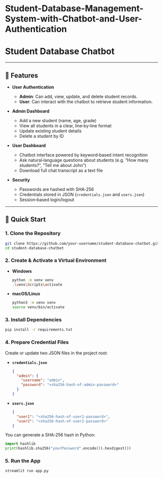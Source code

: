 # Student-Database-Management-System-with-Chatbot-and-User-Authentication
# Student Database Chatbot

---

## 🎯 Features

- **User Authentication**  
  - **Admin**: Can add, view, update, and delete student records.  
  - **User**: Can interact with the chatbot to retrieve student information.

- **Admin Dashboard**  
  - Add a new student (name, age, grade)  
  - View all students in a clear, line‑by‑line format  
  - Update existing student details  
  - Delete a student by ID  

- **User Dashboard**  
  - Chatbot interface powered by keyword‑based intent recognition  
  - Ask natural‑language questions about students (e.g. “How many students?”, “Tell me about John”)  
  - Download full chat transcript as a text file  

- **Security**  
  - Passwords are hashed with SHA‑256  
  - Credentials stored in JSON (`credentials.json` and `users.json`)  
  - Session‑based login/logout  

---

## 🚀 Quick Start

### 1. Clone the Repository

```bash
git clone https://github.com/your-username/student-database-chatbot.git
cd student-database-chatbot
```

### 2. Create & Activate a Virtual Environment

- **Windows**  
  ```bash
  python -m venv venv
  .\venv\Scripts\activate
  ```
- **macOS/Linux**  
  ```bash
  python3 -m venv venv
  source venv/bin/activate
  ```

### 3. Install Dependencies

```bash
pip install -r requirements.txt
```

### 4. Prepare Credential Files

Create or update two JSON files in the project root:

- **`credentials.json`**  
  ```json
  {
    "admin": {
      "username": "admin",
      "password": "<sha256-hash-of-admin-password>"
    }
  }
  ```

- **`users.json`**  
  ```json
  {
    "user1": "<sha256-hash-of-user1-password>",
    "user2": "<sha256-hash-of-user2-password>"
  }
  ```

You can generate a SHA‑256 hash in Python:

```python
import hashlib
print(hashlib.sha256("yourPassword".encode()).hexdigest())
```

### 5. Run the App

```bash
streamlit run app.py
```

